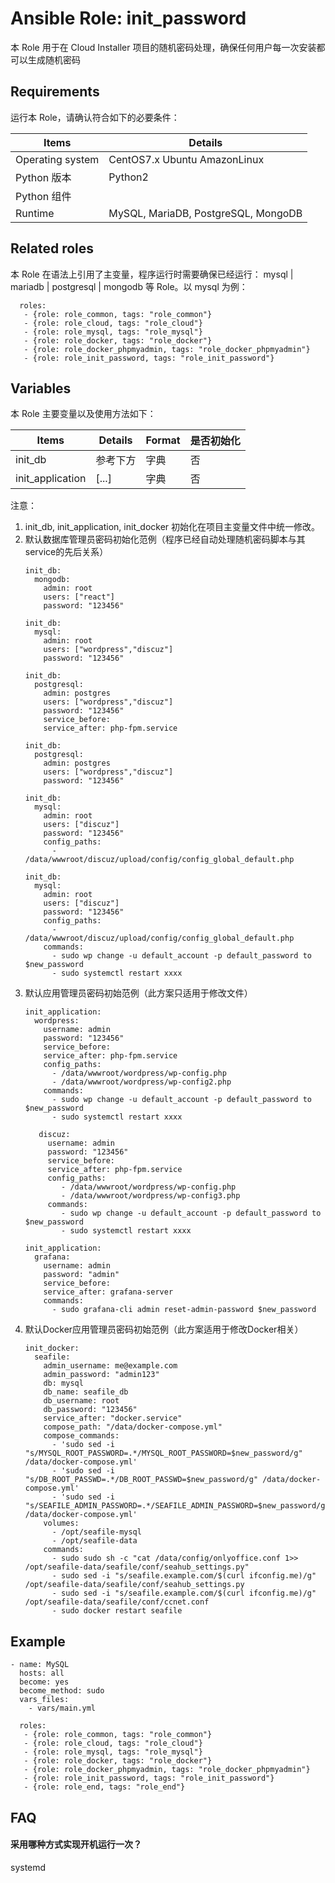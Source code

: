 Ansible Role: init_password
=========

本 Role 用于在 Cloud Installer 项目的随机密码处理，确保任何用户每一次安装都可以生成随机密码

## Requirements

运行本 Role，请确认符合如下的必要条件：

| **Items**      | **Details** |
| ------------------| ------------------|
| Operating system | CentOS7.x Ubuntu AmazonLinux |
| Python 版本 | Python2  |
| Python 组件 |    |
| Runtime | MySQL, MariaDB, PostgreSQL, MongoDB |


## Related roles

本 Role 在语法上引用了主变量，程序运行时需要确保已经运行： mysql | mariadb | postgresql | mongodb 等 Role。以 mysql 为例：

```
  roles:
   - {role: role_common, tags: "role_common"}   
   - {role: role_cloud, tags: "role_cloud"}
   - {role: role_mysql, tags: "role_mysql"}
   - {role: role_docker, tags: "role_docker"}
   - {role: role_docker_phpmyadmin, tags: "role_docker_phpmyadmin"}
   - {role: role_init_password, tags: "role_init_password"} 
```


## Variables

本 Role 主要变量以及使用方法如下：

| **Items**      | **Details** | **Format**  | **是否初始化** |
| ------------------| ------------------|-----|-----|
| init_db | 参考下方  | 字典 | 否 |
| init_application | [...]   | 字典 | 否 |

注意：
1. init_db, init_application, init_docker 初始化在项目主变量文件中统一修改。
2. 默认数据库管理员密码初始化范例（程序已经自动处理随机密码脚本与其service的先后关系）
    ```
    init_db: 
      mongodb:
        admin: root
        users: ["react"]
        password: "123456"

    init_db: 
      mysql:
        admin: root
        users: ["wordpress","discuz"]
        password: "123456"

    init_db: 
      postgresql:
        admin: postgres
        users: ["wordpress","discuz"]
        password: "123456"
        service_before:
        service_after: php-fpm.service
    
    init_db: 
      postgresql:
        admin: postgres
        users: ["wordpress","discuz"]
        password: "123456"
        
    init_db: 
      mysql:
        admin: root
        users: ["discuz"]
        password: "123456"  
        config_paths:
          - /data/wwwroot/discuz/upload/config/config_global_default.php
          
    init_db: 
      mysql:
        admin: root
        users: ["discuz"]
        password: "123456"  
        config_paths:
          - /data/wwwroot/discuz/upload/config/config_global_default.php
        commands:
          - sudo wp change -u default_account -p default_password to $new_password
          - sudo systemctl restart xxxx 
    ```
3. 默认应用管理员密码初始范例（此方案只适用于修改文件）
    ```
    init_application:
      wordpress:
        username: admin
        password: "123456"
        service_before:
        service_after: php-fpm.service
        config_paths: 
          - /data/wwwroot/wordpress/wp-config.php
          - /data/wwwroot/wordpress/wp-config2.php
        commands: 
          - sudo wp change -u default_account -p default_password to $new_password
          - sudo systemctl restart xxxx  
          
       discuz:   
         username: admin
         password: "123456"
         service_before:
         service_after: php-fpm.service
         config_paths: 
            - /data/wwwroot/wordpress/wp-config.php
            - /data/wwwroot/wordpress/wp-config3.php
         commands: 
            - sudo wp change -u default_account -p default_password to $new_password
            - sudo systemctl restart xxxx  
       
    init_application:
      grafana:
        username: admin
        password: "admin"
        service_before:
        service_after: grafana-server
        commands: 
          - sudo grafana-cli admin reset-admin-password $new_password        
    ```
4. 默认Docker应用管理员密码初始范例（此方案适用于修改Docker相关）
    ```
    init_docker:
      seafile:
        admin_username: me@example.com
        admin_password: "admin123"
        db: mysql
        db_name: seafile_db
        db_username: root
        db_password: "123456"
        service_after: "docker.service"
        compose_path: "/data/docker-compose.yml"
        compose_commands:
          - 'sudo sed -i "s/MYSQL_ROOT_PASSWORD=.*/MYSQL_ROOT_PASSWORD=$new_password/g" /data/docker-compose.yml'
          - 'sudo sed -i "s/DB_ROOT_PASSWD=.*/DB_ROOT_PASSWD=$new_password/g" /data/docker-compose.yml'
          - 'sudo sed -i "s/SEAFILE_ADMIN_PASSWORD=.*/SEAFILE_ADMIN_PASSWORD=$new_password/g" /data/docker-compose.yml'
        volumes: 
          - /opt/seafile-mysql
          - /opt/seafile-data
        commands: 
          - sudo sudo sh -c "cat /data/config/onlyoffice.conf 1>> /opt/seafile-data/seafile/conf/seahub_settings.py"
          - sudo sed -i "s/seafile.example.com/$(curl ifconfig.me)/g" /opt/seafile-data/seafile/conf/seahub_settings.py
          - sudo sed -i "s/seafile.example.com/$(curl ifconfig.me)/g" /opt/seafile-data/seafile/conf/ccnet.conf
          - sudo docker restart seafile
    ```

## Example

```
- name: MySQL
  hosts: all
  become: yes
  become_method: sudo 
  vars_files:
    - vars/main.yml 

  roles:
   - {role: role_common, tags: "role_common"}   
   - {role: role_cloud, tags: "role_cloud"}
   - {role: role_mysql, tags: "role_mysql"}
   - {role: role_docker, tags: "role_docker"}
   - {role: role_docker_phpmyadmin, tags: "role_docker_phpmyadmin"}
   - {role: role_init_password, tags: "role_init_password"}
   - {role: role_end, tags: "role_end"} 
```

## FAQ

#### 采用哪种方式实现开机运行一次？

systemd

